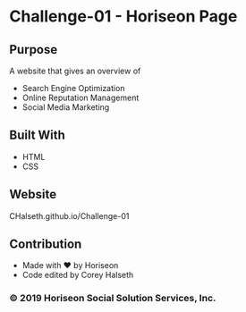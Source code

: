 # Challenge-01 - Horiseon Page

## Purpose
A website that gives an overview of
* Search Engine Optimization
* Online Reputation Management
* Social Media Marketing

## Built With
* HTML
* CSS

## Website
CHalseth.github.io/Challenge-01

## Contribution
* Made with ❤️️ by Horiseon
* Code edited by Corey Halseth

### © 2019 Horiseon Social Solution Services, Inc.
